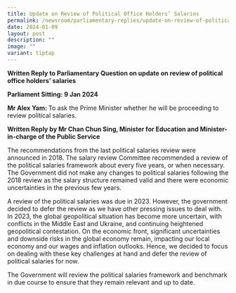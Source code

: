 ```yaml
---
title: Update on Review of Political Office Holders’ Salaries
permalink: /newsroom/parliamentary-replies/update-on-review-of-political-office-holders-salaries/
date: 2024-01-09
layout: post
description: ""
image: ""
variant: tiptap
---
```

<p><strong>Written Reply to Parliamentary Question on update on review of political office holders’ salaries&nbsp;</strong></p><p><strong>Parliament Sitting: 9 Jan 2024&nbsp;</strong></p><p><strong>Mr Alex Yam: </strong>To ask the Prime Minister whether he will be proceeding to review political salaries.</p><p><strong>Written Reply by Mr Chan Chun Sing, Minister for Education and Minister-in-charge of the Public Service</strong></p><p>The recommendations from the last political salaries review were announced in 2018. The salary review Committee recommended a review of the political salaries framework about every five years, or when necessary. The Government did not make any changes to political salaries following the 2018 review as the salary structure remained valid and there were economic uncertainties in the previous few years.</p><p>A review of the political salaries was due in 2023. However, the government decided to defer the review as we have other pressing issues to deal with. In 2023, the global geopolitical situation has become more uncertain, with conflicts in the Middle East and Ukraine, and continuing heightened geopolitical contestation. On the economic front, significant uncertainties and downside risks in the global economy remain, impacting our local economy and our wages and inflation outlooks. Hence, we decided to focus on dealing with these key challenges at hand and defer the review of political salaries for now.&nbsp;</p><p>The Government will review the political salaries framework and benchmark in due course to ensure that they remain relevant and up to date.</p>
